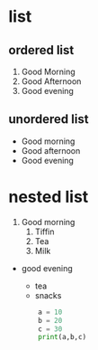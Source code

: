 # list
## ordered list
1. Good Morning
2. Good Afternoon
3. Good evening

## unordered list
- Good morning
- Good afternoon
- Good evening

# nested list
1. Good morning
   1. Tiffin
   2. Tea
   3. Milk

- good evening
  - tea
  - snacks
  
  ``` python
      a = 10
      b = 20
      c = 30
      print(a,b,c)
  ```
